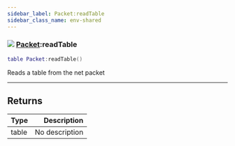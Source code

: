 ```yaml
---
sidebar_label: Packet:readTable
sidebar_class_name: env-shared
---
```


### ![](/img/wiki/shared.png) [Packet](../packet/README.md):readTable

```lua
table Packet:readTable()
```

Reads a table from the net packet<br/>

-----------------
## Returns

| Type   | Description |
| ------ | ----------: |
| table | No description |
